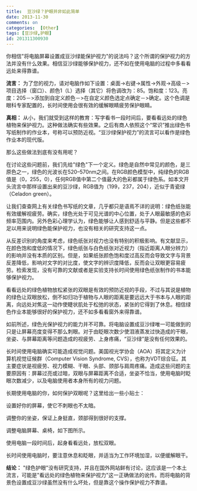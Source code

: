 ```yaml
---
title:  豆沙绿？护眼并非如此简单
date: 2013-11-30
comments: on
categories:  [Other]
tags: [豆沙绿,护眼]
id: 201311300930
---
```


你相信"将电脑屏幕设置成豆沙绿能保护视力"的说法吗？这个所谓的保护视力的方法并没有什么效果。相信豆沙绿能够保护视力，还不如在使用电脑的过程中多看看远处来得靠谱。
<!-- more -->
**流言：** 为了您的视力，请对电脑作如下设置：桌面->右键->属性->外观->高级－>项目选择（窗口）、颜色1（L）选择（其它）将色调改为：85。饱和度：123。亮度：205－>添加到自定义颜色－>在自定义颜色选定点确定－>确定。这个色调是眼科专家配置的，长时间使用会很有效的缓解眼睛疲劳保护眼睛。

**真相：** 从小，我们就受到这样的教育：写字看书一段时间后，要看看远处的绿色植物来保护视力。这种做法确实有些效果。之后有商人依照这个“常识”推出绿色书写纸制作的作业本，号称可以预防近视。“豆沙绿保护视力”的流言可以看作是绿色作业本的现代版。

那么这些做法到底有没有用呢？

在讨论这些问题前，我们先给"绿色"下一个定义。绿色是自然中常见的颜色，是三原色之一，绿色的光波长在520–570nm之间。在RGB颜色模型中，纯绿色的RGB值是（0，255，0），任何RGB值中第二个值最大的色彩都属于绿色系。如本文开头流言中那样设置出来的豆沙绿，RGB值为（199，237，204），近似于青瓷绿（Celadon green）。

让我们查查网上有关绿色书写纸的文章，几乎都只是语焉不详的说明：绿色纸张能有效缓解视疲劳。确实，绿色光处于可见光谱的中心位置，处于人眼最敏感的色彩频率范围内。另外色彩心理学认为，绿色能够让人感到舒适与平静。但是这些都不足以用来说明绿色能保护视力，也没有相关的研究支持这一点。

从反差识别的角度来考虑，绿色纸张对视力也没有特别的积极影响。有文献显示，在颜色饱和度低的情况下，绿色纸张与白色纸张对近视力（指近距离人眼分辨力）的影响并没有本质的区别。但是，如果纸张颜色饱和度过高反而会导致文字与背景反差降低，影响对文字的对比度，使文字的辨识度降低，反而会让双眼更容易疲劳。检索发现，没有可靠的文献或者是实验支持长时间使用绿色纸张制作的书本能够保护视力。

看看远处的绿色植物放松紧张的双眼是有效的预防近视的手段，不过与其说是植物的绿色让双眼放松，倒不如归功于植物与人眼的距离是要远远大于书本与人眼的距离，向远处对焦这一动作使睫状肌处于松弛的状态，紧张的它得到了休息。相信绿色作业本能够很好的保护视力，还不如多看看窗外来得靠谱。

如前所述，绿色光保护视力的能力并不可靠。将电脑设置成豆沙绿唯一可能做到的只是让屏幕亮度变得不那么刺眼。对于由眨眼次数少使泪液蒸发过快造成的干眼，坐姿、与屏幕距离等问题造成的视疲劳、上身疼痛，“豆沙绿”是没有任何效果的。

长时间使用电脑确实可能造成视觉问题。美国视光学协会（AOA）将其定义为计算机视觉征候群（Computer Vision Syndrome, CVS），也称为VDT综合征。其主要症状是视疲劳、视力模糊、干眼、头部、颈部与肩周疼痛。造成这些问题的主要原因有：屏幕过亮或过暗，双眼与屏幕距离不合适，坐姿不恰当，使用电脑时眨眼次数减少，以及电脑使用者本身所有的视力问题。

长期使用电脑的你，如何保护双眼呢？这里给出一些小贴士：

设置好你的屏幕，使它不刺眼也不太暗。

调整你的坐姿，保证上身挺直，颈部得到很好的支撑。

调整电脑屏幕、桌椅，如下图所示。

使用电脑一段时间后，起身看看远处，放松双眼。

长时间使用电脑时，要注意休息和眨眼，并适当为工作环境加湿，以便缓解眼干。

**结论：** "绿色护眼"没有研究支持，并且在国外网站鲜有讨论，这应该是一个本土流言，可能是"看远处的绿色植物来保护视力"这一正确做法的讹传。而将电脑的背景色设置成豆沙绿虽然没有什么坏处，但是靠这个操作保护视力不靠谱。
